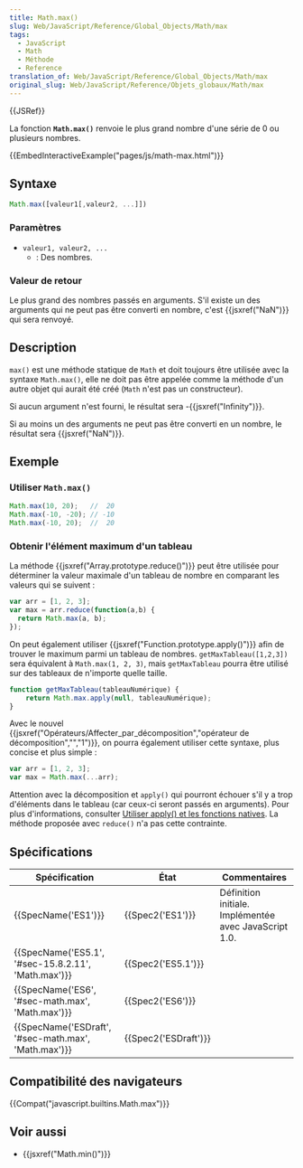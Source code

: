 ```yaml
---
title: Math.max()
slug: Web/JavaScript/Reference/Global_Objects/Math/max
tags:
  - JavaScript
  - Math
  - Méthode
  - Reference
translation_of: Web/JavaScript/Reference/Global_Objects/Math/max
original_slug: Web/JavaScript/Reference/Objets_globaux/Math/max
---
```

{{JSRef}}

La fonction **`Math.max()`** renvoie le plus grand nombre d'une série de 0 ou plusieurs nombres.

{{EmbedInteractiveExample("pages/js/math-max.html")}}

## Syntaxe

```js
Math.max([valeur1[,valeur2, ...]])
```

### Paramètres

- `valeur1, valeur2, ...`
  - : Des nombres.

### Valeur de retour

Le plus grand des nombres passés en arguments. S'il existe un des arguments qui ne peut pas être converti en nombre, c'est {{jsxref("NaN")}} qui sera renvoyé.

## Description

`max()` est une méthode statique de `Math` et doit toujours être utilisée avec la syntaxe `Math.max()`, elle ne doit pas être appelée comme la méthode d'un autre objet qui aurait été créé (`Math` n'est pas un constructeur).

Si aucun argument n'est fourni, le résultat sera -{{jsxref("Infinity")}}.

Si au moins un des arguments ne peut pas être converti en un nombre, le résultat sera {{jsxref("NaN")}}.

## Exemple

### Utiliser `Math.max()`

```js
Math.max(10, 20);   //  20
Math.max(-10, -20); // -10
Math.max(-10, 20);  //  20
```

### Obtenir l'élément maximum d'un tableau

La méthode {{jsxref("Array.prototype.reduce()")}} peut être utilisée pour déterminer la valeur maximale d'un tableau de nombre en comparant les valeurs qui se suivent :

```js
var arr = [1, 2, 3];
var max = arr.reduce(function(a,b) {
  return Math.max(a, b);
});
```

On peut également utiliser {{jsxref("Function.prototype.apply()")}} afin de trouver le maximum parmi un tableau de nombres. `getMaxTableau([1,2,3])` sera équivalent à `Math.max(1, 2, 3)`, mais `getMaxTableau` pourra être utilisé sur des tableaux de n'importe quelle taille.

```js
function getMaxTableau(tableauNumérique) {
    return Math.max.apply(null, tableauNumérique);
}
```

Avec le nouvel {{jsxref("Opérateurs/Affecter_par_décomposition","opérateur de décomposition","","1")}}, on pourra également utiliser cette syntaxe, plus concise et plus simple :

```js
var arr = [1, 2, 3];
var max = Math.max(...arr);
```

Attention avec la décomposition et `apply()` qui pourront échouer s'il y a trop d'éléments dans le tableau (car ceux-ci seront passés en arguments). Pour plus d'informations, consulter [Utiliser apply() et les fonctions natives](/fr/docs/Web/JavaScript/Reference/Objets_globaux/Function/apply#Utiliser_apply_et_des_fonctions_natives). La méthode proposée avec `reduce()` n'a pas cette contrainte.

## Spécifications

| Spécification                                                        | État                         | Commentaires                                          |
| -------------------------------------------------------------------- | ---------------------------- | ----------------------------------------------------- |
| {{SpecName('ES1')}}                                             | {{Spec2('ES1')}}         | Définition initiale. Implémentée avec JavaScript 1.0. |
| {{SpecName('ES5.1', '#sec-15.8.2.11', 'Math.max')}} | {{Spec2('ES5.1')}}     |                                                       |
| {{SpecName('ES6', '#sec-math.max', 'Math.max')}}     | {{Spec2('ES6')}}         |                                                       |
| {{SpecName('ESDraft', '#sec-math.max', 'Math.max')}} | {{Spec2('ESDraft')}} |                                                       |

## Compatibilité des navigateurs

{{Compat("javascript.builtins.Math.max")}}

## Voir aussi

- {{jsxref("Math.min()")}}
